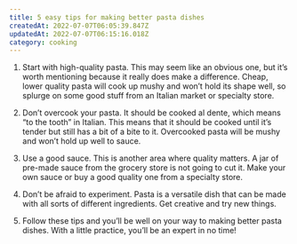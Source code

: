 ```yaml
---
title: 5 easy tips for making better pasta dishes
createdAt: 2022-07-07T06:05:39.847Z
updatedAt: 2022-07-07T06:15:16.018Z
category: cooking
---
```


1. Start with high-quality pasta. This may seem like an obvious one, but it’s worth mentioning because it really does make a difference. Cheap, lower quality pasta will cook up mushy and won’t hold its shape well, so splurge on some good stuff from an Italian market or specialty store.

2. Don’t overcook your pasta. It should be cooked al dente, which means “to the tooth” in Italian. This means that it should be cooked until it’s tender but still has a bit of a bite to it. Overcooked pasta will be mushy and won’t hold up well to sauce.

3. Use a good sauce. This is another area where quality matters. A jar of pre-made sauce from the grocery store is not going to cut it. Make your own sauce or buy a good quality one from a specialty store.

4. Don’t be afraid to experiment. Pasta is a versatile dish that can be made with all sorts of different ingredients. Get creative and try new things.

5. Follow these tips and you’ll be well on your way to making better pasta dishes. With a little practice, you’ll be an expert in no time!
